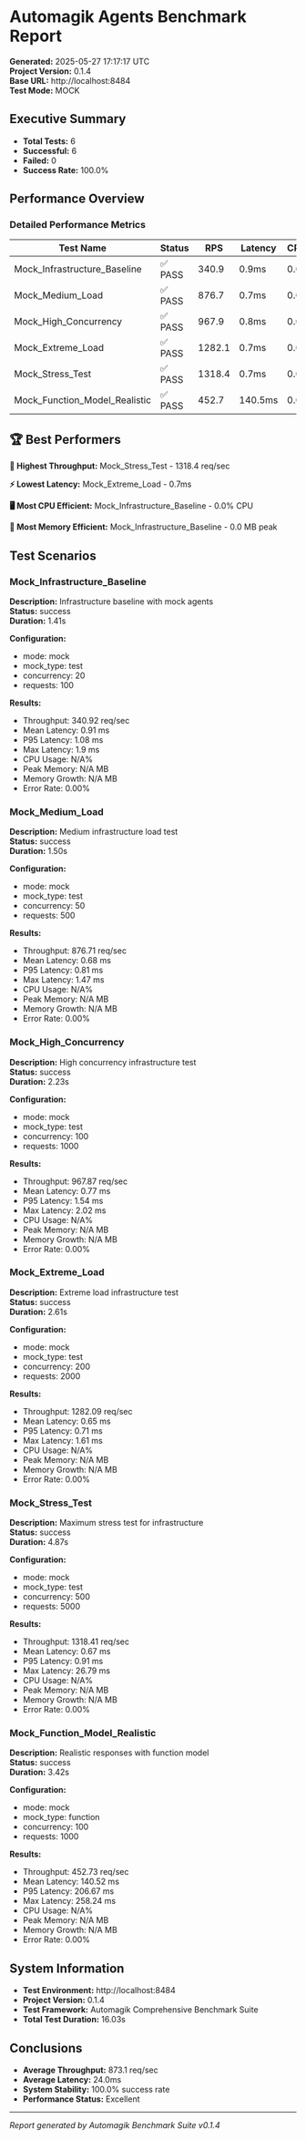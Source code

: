 # Automagik Agents Benchmark Report

**Generated:** 2025-05-27 17:17:17 UTC  
**Project Version:** 0.1.4  
**Base URL:** http://localhost:8484  
**Test Mode:** MOCK

## Executive Summary

- **Total Tests:** 6
- **Successful:** 6
- **Failed:** 0  
- **Success Rate:** 100.0%

## Performance Overview

### Detailed Performance Metrics

| Test Name | Status | RPS | Latency | CPU% | RAM(MB) | Error% |
|-----------|--------|-----|---------|------|---------|--------|
| Mock_Infrastructure_Baseline | ✅ PASS | 340.9 | 0.9ms | 0.0% | 0.0 | 0.00% |
| Mock_Medium_Load | ✅ PASS | 876.7 | 0.7ms | 0.0% | 0.0 | 0.00% |
| Mock_High_Concurrency | ✅ PASS | 967.9 | 0.8ms | 0.0% | 0.0 | 0.00% |
| Mock_Extreme_Load | ✅ PASS | 1282.1 | 0.7ms | 0.0% | 0.0 | 0.00% |
| Mock_Stress_Test | ✅ PASS | 1318.4 | 0.7ms | 0.0% | 0.0 | 0.00% |
| Mock_Function_Model_Realistic | ✅ PASS | 452.7 | 140.5ms | 0.0% | 0.0 | 0.00% |

## 🏆 Best Performers

**🚀 Highest Throughput:** Mock_Stress_Test - 1318.4 req/sec

**⚡ Lowest Latency:** Mock_Extreme_Load - 0.7ms

**🖥️ Most CPU Efficient:** Mock_Infrastructure_Baseline - 0.0% CPU

**💾 Most Memory Efficient:** Mock_Infrastructure_Baseline - 0.0 MB peak


## Test Scenarios

### Mock_Infrastructure_Baseline

**Description:** Infrastructure baseline with mock agents  
**Status:** success  
**Duration:** 1.41s  

**Configuration:**
- mode: mock
- mock_type: test
- concurrency: 20
- requests: 100

**Results:**
- Throughput: 340.92 req/sec
- Mean Latency: 0.91 ms
- P95 Latency: 1.08 ms
- Max Latency: 1.9 ms
- CPU Usage: N/A%
- Peak Memory: N/A MB
- Memory Growth: N/A MB
- Error Rate: 0.00%

### Mock_Medium_Load

**Description:** Medium infrastructure load test  
**Status:** success  
**Duration:** 1.50s  

**Configuration:**
- mode: mock
- mock_type: test
- concurrency: 50
- requests: 500

**Results:**
- Throughput: 876.71 req/sec
- Mean Latency: 0.68 ms
- P95 Latency: 0.81 ms
- Max Latency: 1.47 ms
- CPU Usage: N/A%
- Peak Memory: N/A MB
- Memory Growth: N/A MB
- Error Rate: 0.00%

### Mock_High_Concurrency

**Description:** High concurrency infrastructure test  
**Status:** success  
**Duration:** 2.23s  

**Configuration:**
- mode: mock
- mock_type: test
- concurrency: 100
- requests: 1000

**Results:**
- Throughput: 967.87 req/sec
- Mean Latency: 0.77 ms
- P95 Latency: 1.54 ms
- Max Latency: 2.02 ms
- CPU Usage: N/A%
- Peak Memory: N/A MB
- Memory Growth: N/A MB
- Error Rate: 0.00%

### Mock_Extreme_Load

**Description:** Extreme load infrastructure test  
**Status:** success  
**Duration:** 2.61s  

**Configuration:**
- mode: mock
- mock_type: test
- concurrency: 200
- requests: 2000

**Results:**
- Throughput: 1282.09 req/sec
- Mean Latency: 0.65 ms
- P95 Latency: 0.71 ms
- Max Latency: 1.61 ms
- CPU Usage: N/A%
- Peak Memory: N/A MB
- Memory Growth: N/A MB
- Error Rate: 0.00%

### Mock_Stress_Test

**Description:** Maximum stress test for infrastructure  
**Status:** success  
**Duration:** 4.87s  

**Configuration:**
- mode: mock
- mock_type: test
- concurrency: 500
- requests: 5000

**Results:**
- Throughput: 1318.41 req/sec
- Mean Latency: 0.67 ms
- P95 Latency: 0.91 ms
- Max Latency: 26.79 ms
- CPU Usage: N/A%
- Peak Memory: N/A MB
- Memory Growth: N/A MB
- Error Rate: 0.00%

### Mock_Function_Model_Realistic

**Description:** Realistic responses with function model  
**Status:** success  
**Duration:** 3.42s  

**Configuration:**
- mode: mock
- mock_type: function
- concurrency: 100
- requests: 1000

**Results:**
- Throughput: 452.73 req/sec
- Mean Latency: 140.52 ms
- P95 Latency: 206.67 ms
- Max Latency: 258.24 ms
- CPU Usage: N/A%
- Peak Memory: N/A MB
- Memory Growth: N/A MB
- Error Rate: 0.00%


## System Information

- **Test Environment:** http://localhost:8484
- **Project Version:** 0.1.4
- **Test Framework:** Automagik Comprehensive Benchmark Suite
- **Total Test Duration:** 16.03s

## Conclusions


- **Average Throughput:** 873.1 req/sec
- **Average Latency:** 24.0ms
- **System Stability:** 100.0% success rate
- **Performance Status:** Excellent


---
*Report generated by Automagik Benchmark Suite v0.1.4*
